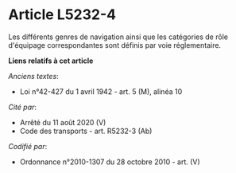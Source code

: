 # Article L5232-4

Les différents genres de navigation ainsi que les catégories de rôle d'équipage correspondantes sont définis par voie
réglementaire.

**Liens relatifs à cet article**

_Anciens textes_:

  - Loi n°42-427 du 1 avril 1942 - art. 5 (M), alinéa 10

_Cité par_:

  - Arrêté du 11 août 2020 (V)
  - Code des transports - art. R5232-3 (Ab)

_Codifié par_:

  - Ordonnance n°2010-1307 du 28 octobre 2010 - art. (V)
